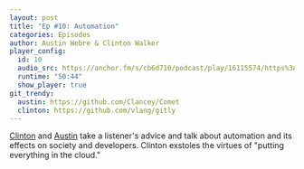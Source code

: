```yaml
---
layout: post
title: "Ep #10: Automation"
categories: Episodes
author: Austin Webre & Clinton Walker
player_config:
  id: 10
  audio_src: https://anchor.fm/s/cb6d710/podcast/play/16115574/https%3A%2F%2Fd3ctxlq1ktw2nl.cloudfront.net%2Fstaging%2F2020-07-04%2F628b096a23fb60ac3f9b175d1ae4fbef.m4a
  runtime: "50:44"
  show_player: true
git_trendy:
  austin: https://github.com/Clancey/Comet
  clinton: https://github.com/vlang/gitly
---
```


[Clinton](https://twitter.com/clintonjwalker) and [Austin](https://twitter.com/austinwebre) take a listener's advice and talk about automation and its effects on society and developers. Clinton exstoles the virtues of "putting everything in the cloud."
